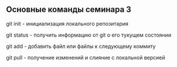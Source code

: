 ## Основные команды семинара 3

git init - инициализация локального репозитария

git status - получить информацию от git о его тукущем состоянии

git add - добавить файл или файлы к следующему коммиту

git pull - получение изменений и слияние с локальной версией